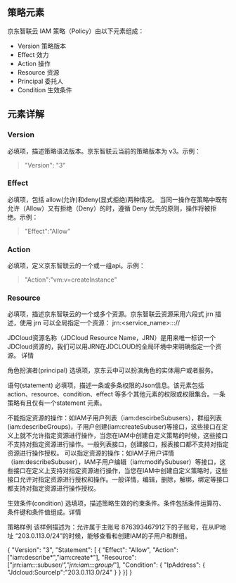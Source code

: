 ## 策略元素
京东智联云 IAM 策略（Policy）由以下元素组成：
- Version 策略版本
- Effect 效力
- Action 操作
- Resource 资源
- Principal 委托人
- Condition 生效条件

## 元素详解

### Version
必填项，描述策略语法版本。京东智联云当前的策略版本为 v3。示例：
> "Version": "3"

### Effect
必填项，包括 allow(允许)和deny(显式拒绝)两种情况。
当同一操作在策略中既有允许（Allow）又有拒绝（Deny）的时，遵循 Deny 优先的原则，操作将被拒绝。示例：
> "Effect":"Allow"

### Action
必填项，定义京东智联云的一个或一组api。示例：
> "Action":"vm:v=createInstance"

### Resource
必填项，描述京东智联云的一个或多个资源。京东智联云资源采用六段式 jrn 描述，使用 jrn 可以全局指定一个资源：
jrn:<service_name>:<region>:<accountId>:<resourceType>/<resourceId><subresouceType>/<subresouceId>

JDCloud资源名称（JDCloud Resource Name，JRN）是用来唯一标识一个JDCloud资源的，我们可以用JRN在JDCLOUD的全局环境中来明确指定一个资源。 详情

角色扮演者(principal)
选填项，京东云中可以扮演角色的实体用户或者服务。

语句(statement)
必填项，描述一条或多条权限的Json信息。该元素包括 action、resource、condition、effect 等多个其他元素的权限或权限集合。一条策略有且仅有一个statement 元素。



不能指定资源的操作：如IAM子用户列表（iam:descirbeSubusers），群组列表(iam:describeGroups)，子用户创建(iam:createSubuser)等接口，这些接口在定义上就不允许指定资源进行操作，当您在IAM中创建自定义策略的时候，这些接口不支持对指定资源进行操作。一般列表接口，创建接口，报表接口都不支持对指定资源进行操作授权。
可以指定资源的操作：如IAM子用户详情（iam:describeSubuser），IAM子用户编辑（iam:modifySubuser）等接口，这些接口在定义上支持对指定资源进行操作，当您在IAM中创建自定义策略时，这些接口允许对指定资源进行授权和操作。一般详情，编辑，删除，解绑，绑定等接口都支持对指定资源进行操作授权。


生效条件(condition)
选填项，描述策略生效的约束条件。条件包括条件运算符、条件键和条件值组成。详情

策略样例
该样例描述为：允许属于主账号 876393467912下的子账号，在从IP地址 “203.0.113.0/24”的时候，能够查看和创建IAM的子用户和群组。


{
      "Version": "3",
      "Statement":
        [
        {
          "Effect": "Allow",
          "Action": ["iam:describe*","iam:create*"],
          "Resource": ["jrn:iam:*:*:subuser/*","jrn:iam:*:*:group/*"],
          "Condition":
             {
                "IpAddress":
                 {
                 "Jdcloud:SourceIp":"203.0.113.0/24"
                  }
              }
         }]
}
